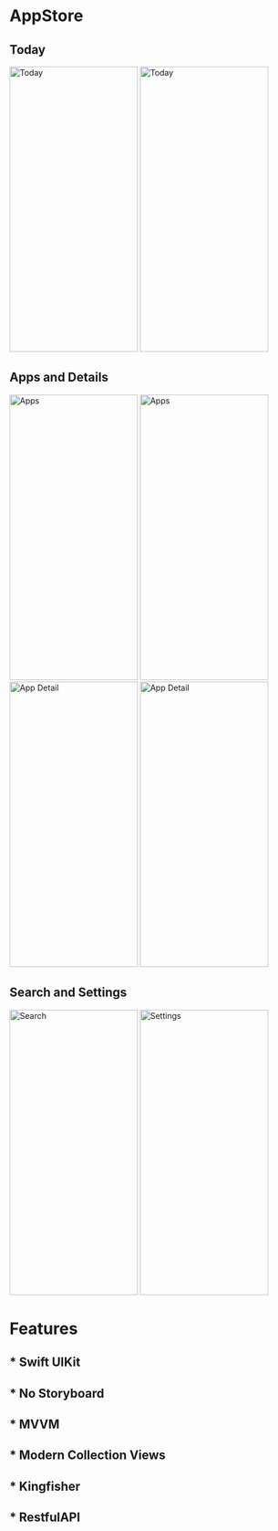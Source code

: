 # AppStore

## Today 

<img src="https://github.com/canerkarabulutt/AppStore/assets/152221111/6d25f613-e047-4366-96f4-3a874d39ddc5" alt="Today" width="225" height="500">
<img src="https://github.com/canerkarabulutt/AppStore/assets/152221111/78dbf2e7-e87b-4287-8599-e1a89b119afc" alt="Today" width="225" height="500">

## Apps and Details

<img src="https://github.com/canerkarabulutt/AppStore/assets/152221111/8e043813-8725-4b7d-aa58-314276fea9d8" alt="Apps" width="225" height="500">
<img src="https://github.com/canerkarabulutt/AppStore/assets/152221111/f8e354cf-0c59-4ad7-84b1-0f2f4002876a" alt="Apps" width="225" height="500">
<img src="https://github.com/canerkarabulutt/AppStore/assets/152221111/cfd2fe25-b4f5-45d9-8570-5190935925e3" alt="App Detail" width="225" height="500">
<img src="https://github.com/canerkarabulutt/AppStore/assets/152221111/11819a24-6448-4fa3-bd3b-a7e9b75fded8" alt="App Detail" width="225" height="500">

## Search and Settings

<img src="https://github.com/canerkarabulutt/AppStore/assets/152221111/9fe04dc7-c10a-4cef-bd2f-03295a2efb5f" alt="Search" width="225" height="500">
<img src="https://github.com/canerkarabulutt/AppStore/assets/152221111/76b2929d-46ea-4a0c-aee4-b7b404efedf6" alt="Settings" width="225" height="500">


# Features

## * Swift UIKit
## * No Storyboard
## * MVVM 
## * Modern Collection Views
## * Kingfisher
## * RestfulAPI
